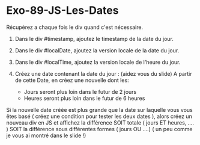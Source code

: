 # Exo-89-JS-Les-Dates

Récupérez a chaque fois le div quand c'est nécessaire.

1. Dans le div #timestamp, ajoutez le timestamp de la date du jour.
2. Dans le div #localDate, ajoutez la version locale de la date du jour. 
3. Dans le div #localTime, ajoutez la version locale de l'heure du jour.


4. Créez une date contenant la date du jour : (aidez vous du slide)
   A partir de cette Date, en créez une nouvelle dont les:
   * Jours seront plus loin dans le futur de 2 jours
   * Heures seront plus loin dans le futur de 6 heures
    
Si la nouvelle date créée est plus grande que la date sur laquelle vous vous êtes basé ( créez une condition pour tester les deux dates ), alors créez
un nouveau div en JS et affichez la différence SOIT totale ( jours ET heures, .... ) SOIT la différence sous différentes formes ( jours OU ....)
( un peu comme je vous ai montré dans le slide !)
    